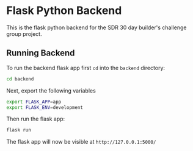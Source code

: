 # Flask Python Backend

This is the flask python backend for the SDR 30 day builder's challenge group project.  

## Running Backend

To run the backend flask app first `cd` into the `backend` directory:

```bash
cd backend
```

Next, export the following variables

```bash
export FLASK_APP=app
export FLASK_ENV=development
```

Then run the flask app:

```bash
flask run
```

The flask app will now be visible at `http://127.0.0.1:5000/`

